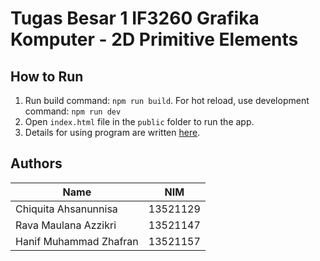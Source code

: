 # Tugas Besar 1 IF3260 Grafika Komputer - 2D Primitive Elements

## How to Run
1. Run build command: `npm run build`. For hot reload, use development command: `npm run dev`
2. Open `index.html` file in the `public` folder to run the app.
3. Details for using program are written [here](./doc/IF3260_Laporan%20Tubes%201_13521129.pdf).

## Authors
| Name                    |   NIM    |
| ----------------------- | :------: |
| Chiquita Ahsanunnisa    | 13521129 |
| Rava Maulana Azzikri    | 13521147 |
| Hanif Muhammad Zhafran  | 13521157 |
